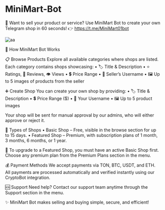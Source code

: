 # MiniMart-Bot
🛒 Want to sell your product or service? Use MiniMart Bot to create your own Telegram shop in 60 seconds! 👉 https://t.me/MiniMart01bot

![aa](https://github.com/user-attachments/assets/9a3e0e22-e732-4ba4-922c-f4fdffedb302)



🛒 How MiniMart Bot Works

📋 Browse Products
Explore all available categories where shops are listed. Each category contains shops showcasing:
• 🏷️ Title & Description
• ⭐ Ratings, 💬 Reviews, 👁️ Views
• 💲 Price Range
• 👤 Seller’s Username
• 🖼️ Up to 5 images of products from the seller

➕ Create Shop
You can create your own shop by providing:
• 🏷️ Title & Description
• 💲 Price Range ($)
• 👤 Your Username
• 🖼️ Up to 5 product images

Your shop will be sent for manual approval by our admins, who will either approve or reject it.

🏪 Types of Shops
• Basic Shop – Free, visible in the browse section for up to 15 days.
• Featured Shop – Premium, with subscription plans of 1 month, 3 months, 6 months, or 1 year.

💎 To upgrade to a Featured Shop, you must have an active Basic Shop first. Choose any premium plan from the Premium Plans section in the menu.

💰 Payment Methods
We accept payments via TON, BTC, USDT, and ETH.
All payments are processed automatically and verified instantly using our CryptoBot integration.

🆘 Support
Need help? Contact our support team anytime through the Support section in the menu.

✨ MiniMart Bot makes selling and buying simple, secure, and efficient!
